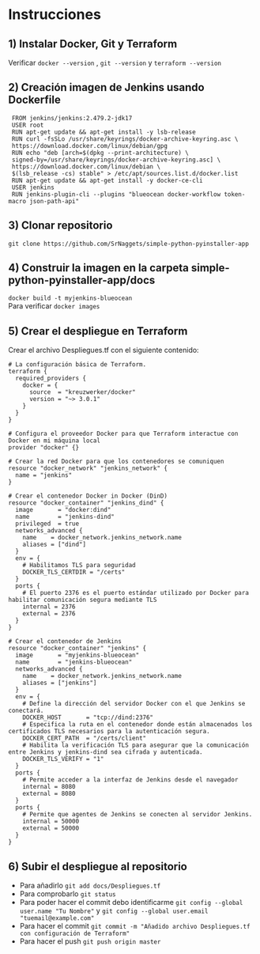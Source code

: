 # Instrucciones

## 1) Instalar Docker, Git y Terraform

Verificar ````docker --version```` , ````git --version```` y ````terraform --version````


## 2) Creación imagen de Jenkins usando Dockerfile

````
 FROM jenkins/jenkins:2.479.2-jdk17
 USER root
 RUN apt-get update && apt-get install -y lsb-release
 RUN curl -fsSLo /usr/share/keyrings/docker-archive-keyring.asc \
 https://download.docker.com/linux/debian/gpg
 RUN echo "deb [arch=$(dpkg --print-architecture) \
 signed-by=/usr/share/keyrings/docker-archive-keyring.asc] \
 https://download.docker.com/linux/debian \
 $(lsb_release -cs) stable" > /etc/apt/sources.list.d/docker.list
 RUN apt-get update && apt-get install -y docker-ce-cli
 USER jenkins
 RUN jenkins-plugin-cli --plugins "blueocean docker-workflow token-macro json-path-api"
````

## 3) Clonar repositorio

````git clone https://github.com/SrNaggets/simple-python-pyinstaller-app````

## 4) Construir la imagen en la carpeta simple-python-pyinstaller-app/docs

````docker build -t myjenkins-blueocean````   
Para verificar ````docker images````

## 5) Crear el despliegue en Terraform

Crear el archivo Despliegues.tf con el siguiente contenido:
````
# La configuración básica de Terraform.
terraform {
  required_providers {
    docker = {
      source  = "kreuzwerker/docker"
      version = "~> 3.0.1"
    }
  }
}

# Configura el proveedor Docker para que Terraform interactue con Docker en mi máquina local
provider "docker" {}

# Crear la red Docker para que los contenedores se comuniquen
resource "docker_network" "jenkins_network" {
  name = "jenkins"
}

# Crear el contenedor Docker in Docker (DinD)
resource "docker_container" "jenkins_dind" {
  image       = "docker:dind"
  name        = "jenkins-dind"
  privileged  = true
  networks_advanced {
    name    = docker_network.jenkins_network.name
    aliases = ["dind"]
  }
  env = {
    # Habilitamos TLS para seguridad
    DOCKER_TLS_CERTDIR = "/certs"
  }
  ports {
    # El puerto 2376 es el puerto estándar utilizado por Docker para habilitar comunicación segura mediante TLS 
    internal = 2376
    external = 2376
  }
}

# Crear el contenedor de Jenkins
resource "docker_container" "jenkins" {
  image       = "myjenkins-blueocean"
  name        = "jenkins-blueocean"
  networks_advanced {
    name    = docker_network.jenkins_network.name
    aliases = ["jenkins"]
  }
  env = {
    # Define la dirección del servidor Docker con el que Jenkins se conectará.
    DOCKER_HOST       = "tcp://dind:2376"
    # Especifica la ruta en el contenedor donde están almacenados los certificados TLS necesarios para la autenticación segura.
    DOCKER_CERT_PATH  = "/certs/client"
    # Habilita la verificación TLS para asegurar que la comunicación entre Jenkins y jenkins-dind sea cifrada y autenticada.
    DOCKER_TLS_VERIFY = "1"
  }
  ports {
    # Permite acceder a la interfaz de Jenkins desde el navegador
    internal = 8080
    external = 8080
  }
  ports {
    # Permite que agentes de Jenkins se conecten al servidor Jenkins.
    internal = 50000
    external = 50000
  }
}

````

## 6) Subir el despliegue al repositorio  

- Para añadirlo ````git add docs/Despliegues.tf````  
- Para comprobarlo ````git status````
- Para poder hacer el commit debo identificarme ````git config --global user.name "Tu Nombre"```` y ````git config --global user.email "tuemail@example.com"````
- Para hacer el commit ````git commit -m "Añadido archivo Despliegues.tf con configuración de Terraform"````
- Para hacer el push ````git push origin master````

  
